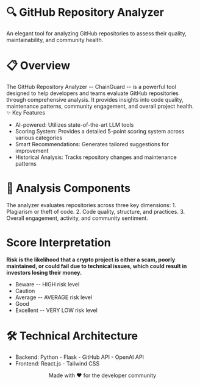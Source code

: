 # 🔍 GitHub Repository Analyzer

An elegant tool for analyzing GitHub repositories to assess their quality, maintainability, and community health.

# 📋 Overview
The GitHub Repository Analyzer -- ChainGuard -- is a powerful tool designed to help developers and teams evaluate GitHub repositories through comprehensive analysis. It provides insights into code quality, maintenance patterns, community engagement, and overall project health.
✨ Key Features

- AI-powered: Utilizes state-of-the-art LLM tools
- Scoring System: Provides a detailed 5-point scoring system across various categories
- Smart Recommendations: Generates tailored suggestions for improvement
- Historical Analysis: Tracks repository changes and maintenance patterns

# 🔬 Analysis Components
The analyzer evaluates repositories across three key dimensions:
        1. Plagiarism or theft of code.
        2. Code quality, structure, and practices. 
        3. Overall engagement, activity, and community sentiment.
        
# Score Interpretation
**Risk is the likelihood that a crypto project is either a scam, poorly maintained, or could fail due to technical issues, which could result in investors losing their money.**
- Beware -- HIGH risk level
- Caution
- Average -- AVERAGE risk level
- Good
- Excellent -- VERY LOW risk level

# 🛠 Technical Architecture
- Backend:   Python - Flask - GitHub API - OpenAI API  
- Frontend:  React.js - Tailwind CSS 


<p align="center">Made with ❤️ for the developer community</p>
